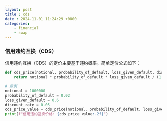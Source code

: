 ```yaml
---
layout: post
title : cds
date : 2024-11-01 11:24:29 +0800
categories: 
    - financial
    - swap
---
```


<script>
  MathJax = {
    tex: {
      inlineMath: [['$', '$'], ['\\(', '\\)']],
      displayMath: [['$$', '$$'], ['\\[', '\\]']]
    }
  };
</script>
<script src="https://cdn.jsdelivr.net/npm/mathjax@3/es5/tex-mml-chtml.js"></script>

### 信用违约互换（CDS）

信用违约互换（CDS）的定价主要基于违约概率。简单定价公式如下：

```py
def cds_price(notional, probability_of_default, loss_given_default, discount_rate):
    return notional * probability_of_default * loss_given_default / (1 + discount_rate)

# 示例
notional = 1000000
probability_of_default = 0.02
loss_given_default = 0.6
discount_rate = 0.05
cds_price_value = cds_price(notional, probability_of_default, loss_given_default, discount_rate)
print(f"信用违约互换价格: {cds_price_value:.2f}")
```